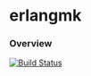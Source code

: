 # erlangmk
### Overview

[![Build Status](https://travis-ci.org/fishballian/erlangmk.svg?branch=master)](https://travis-ci.org/fishballian/erlangmk)
